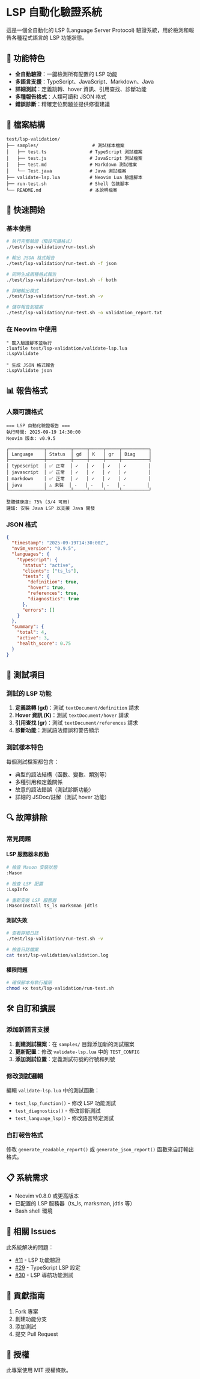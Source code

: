 # LSP 自動化驗證系統

這是一個全自動化的 LSP (Language Server Protocol) 驗證系統，用於檢測和報告各種程式語言的 LSP 功能狀態。

## 🎯 功能特色

- **全自動驗證**：一鍵檢測所有配置的 LSP 功能
- **多語言支援**：TypeScript、JavaScript、Markdown、Java
- **詳細測試**：定義跳轉、hover 資訊、引用查找、診斷功能
- **多種報告格式**：人類可讀和 JSON 格式
- **錯誤診斷**：精確定位問題並提供修復建議

## 📁 檔案結構

```
test/lsp-validation/
├── samples/                    # 測試樣本檔案
│   ├── test.ts                # TypeScript 測試檔案
│   ├── test.js                # JavaScript 測試檔案
│   ├── test.md                # Markdown 測試檔案
│   └── Test.java              # Java 測試檔案
├── validate-lsp.lua           # Neovim Lua 驗證腳本
├── run-test.sh                # Shell 包裝腳本
└── README.md                  # 本說明檔案
```

## 🚀 快速開始

### 基本使用

```bash
# 執行完整驗證（預設可讀格式）
./test/lsp-validation/run-test.sh

# 輸出 JSON 格式報告
./test/lsp-validation/run-test.sh -f json

# 同時生成兩種格式報告
./test/lsp-validation/run-test.sh -f both

# 詳細輸出模式
./test/lsp-validation/run-test.sh -v

# 儲存報告到檔案
./test/lsp-validation/run-test.sh -o validation_report.txt
```

### 在 Neovim 中使用

```vim
" 載入驗證腳本並執行
:luafile test/lsp-validation/validate-lsp.lua
:LspValidate

" 生成 JSON 格式報告
:LspValidate json
```

## 📊 報告格式

### 人類可讀格式

```
=== LSP 自動化驗證報告 ===
執行時間: 2025-09-19 14:30:00
Neovim 版本: v0.9.5

┌─────────────┬─────────┬─────┬─────┬─────┬──────────┐
│ Language    │ Status  │ gd  │ K   │ gr  │ Diag     │
├─────────────┼─────────┼─────┼─────┼─────┼──────────┤
│ typescript  │ ✅ 正常  │ ✓   │ ✓   │ ✓   │ ✓        │
│ javascript  │ ✅ 正常  │ ✓   │ ✓   │ ✓   │ ✓        │
│ markdown    │ ✅ 正常  │ ✓   │ ✓   │ ✓   │ ✓        │
│ java        │ ⚠️ 未裝  │ -   │ -   │ -   │ -        │
└─────────────┴─────────┴─────┴─────┴─────┴──────────┘

整體健康度: 75% (3/4 可用)
建議: 安裝 Java LSP 以支援 Java 開發
```

### JSON 格式

```json
{
  "timestamp": "2025-09-19T14:30:00Z",
  "nvim_version": "0.9.5",
  "languages": {
    "typescript": {
      "status": "active",
      "clients": ["ts_ls"],
      "tests": {
        "definition": true,
        "hover": true,
        "references": true,
        "diagnostics": true
      },
      "errors": []
    }
  },
  "summary": {
    "total": 4,
    "active": 3,
    "health_score": 0.75
  }
}
```

## 🔧 測試項目

### 測試的 LSP 功能

1. **定義跳轉 (gd)**：測試 `textDocument/definition` 請求
2. **Hover 資訊 (K)**：測試 `textDocument/hover` 請求
3. **引用查找 (gr)**：測試 `textDocument/references` 請求
4. **診斷功能**：測試語法錯誤和警告顯示

### 測試樣本特色

每個測試檔案都包含：
- 典型的語法結構（函數、變數、類別等）
- 多種引用和定義關係
- 故意的語法錯誤（測試診斷功能）
- 詳細的 JSDoc/註解（測試 hover 功能）

## 🔍 故障排除

### 常見問題

#### LSP 服務器未啟動
```bash
# 檢查 Mason 安裝狀態
:Mason

# 檢查 LSP 配置
:LspInfo

# 重新安裝 LSP 服務器
:MasonInstall ts_ls marksman jdtls
```

#### 測試失敗
```bash
# 查看詳細日誌
./test/lsp-validation/run-test.sh -v

# 檢查日誌檔案
cat test/lsp-validation/validation.log
```

#### 權限問題
```bash
# 確保腳本有執行權限
chmod +x test/lsp-validation/run-test.sh
```

## 🛠️ 自訂和擴展

### 添加新語言支援

1. **創建測試檔案**：在 `samples/` 目錄添加新的測試檔案
2. **更新配置**：修改 `validate-lsp.lua` 中的 `TEST_CONFIG`
3. **添加測試位置**：定義測試符號的行號和列號

### 修改測試邏輯

編輯 `validate-lsp.lua` 中的測試函數：
- `test_lsp_function()` - 修改 LSP 功能測試
- `test_diagnostics()` - 修改診斷測試
- `test_language_lsp()` - 修改語言特定測試

### 自訂報告格式

修改 `generate_readable_report()` 或 `generate_json_report()` 函數來自訂輸出格式。

## 📋 系統需求

- Neovim v0.8.0 或更高版本
- 已配置的 LSP 服務器（ts_ls, marksman, jdtls 等）
- Bash shell 環境

## 🔄 相關 Issues

此系統解決的問題：
- [#11](https://github.com/Shiou-Ju/nvim/issues/11) - LSP 功能驗證
- [#29](https://github.com/Shiou-Ju/nvim/issues/29) - TypeScript LSP 設定
- [#30](https://github.com/Shiou-Ju/nvim/issues/30) - LSP 導航功能測試

## 🤝 貢獻指南

1. Fork 專案
2. 創建功能分支
3. 添加測試
4. 提交 Pull Request

## 📝 授權

此專案使用 MIT 授權條款。